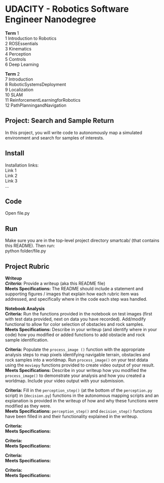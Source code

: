 # UDACITY - Robotics Software Engineer Nanodegree

**Term** 1 <br>
1 Introduction​ ​to​ ​Robotics <br>
2 ROS​ ​Essentials <br>
3 Kinematics <br>
4 Perception <br>
5 Controls <br>
6 Deep Learning <br>

**Term** 2 <br>
7 Introduction <br>
8 Robotic​Systems​Deployment <br>
9 Localization <br>
10 SLAM <br>
11 Reinforcement​Learning​for​Robotics <br>
12 Path​Planning​and​Navigation

## Project:  Search and Sample Return
In this project, you will write code to autonomously map a simulated environment and search for samples of interests.

## Install
Installation links: <br>
Link 1 <br>
Link 2 <br>
Link 3 <br>
...

## Code
Open file.py

## Run
Make sure you are in the top-level project directory smartcab/ (that contains this README). Then run: <br>
python folder/file.py <br>

## Project Rubric

**Writeup** <br>
**_Criteria:_** Provide a writeup (aka this README file) <br>
**Meets Specifications:**  The README should include a statement and supporting figures / images that explain how each rubric item was addressed, and specifically where in the code each step was handled.

**Notebook Analysis**<br>
**Criteria:** Run the functions provided in the notebook on test images (first with test data provided, next on data you have recorded).  Add/modify functional to allow for color selection of obstacles and rock samples.<br>
**Meets Specifications:** Describe in your writeup (and identify where in your code) how you modified or added functions to add obstacle and rock sample identification.

**Criteria:** Populate the `process_image ()` function with the appropriate analysis steps to map pixels identifying navigable terrain, obstacles and rock samples into a worldmap.  Run `process_image()` on your test ddata using the `moviepy` functions provided to create video output of your result.<br>
**Meets Specifications:** Describe in your writeup how you modified the `process_image()` to demonstrate your analysis and how you created a worldmap.  Include your video output with your submission.

**Criteria:** Fill in the `perception_step()` (at the bottom of the `perception.py` script) in (`decision.py`) functions in the autonomous mapping scripts and an explanation is provided in the writeup of how and why these functions were modified as they were.<br>
**Meets Specifications:** `perception_step()` and `decision_step()` functions have been filled in and their functionality explained in the writeup.

**Criteria:** <br>
**Meets Specifications:**

**Criteria:** <br>
**Meets Specifications:**

**Criteria:** <br>
**Meets Specifications:**

**Criteria:** <br>
**Meets Specifications:**







